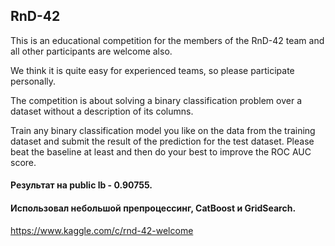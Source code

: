 ## RnD-42
This is an educational competition for the members of the RnD-42 team and all other participants are welcome also.

We think it is quite easy for experienced teams, so please participate personally.

The competition is about solving a binary classification problem over a dataset without a description of its columns.

Train any binary classification model you like on the data from the training dataset and submit the result of the prediction for the test dataset. Please beat the baseline at least and then do your best to improve the ROC AUC score.

#### Результат на public lb - 0.90755.
#### Использовал небольшой препроцессинг, CatBoost и GridSearch.
https://www.kaggle.com/c/rnd-42-welcome
